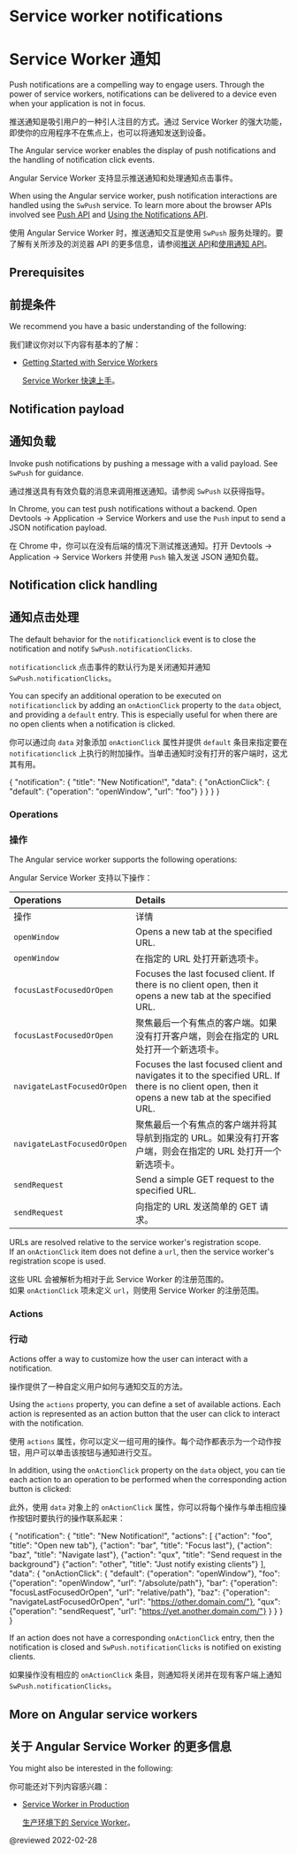 # Service worker notifications

# Service Worker 通知

Push notifications are a compelling way to engage users.
Through the power of service workers, notifications can be delivered to a device even when your application is not in focus.

推送通知是吸引用户的一种引人注目的方式。通过 Service Worker 的强大功能，即使你的应用程序不在焦点上，也可以将通知发送到设备。

The Angular service worker enables the display of push notifications and the handling of notification click events.

Angular Service Worker 支持显示推送通知和处理通知点击事件。

<div class="alert is-helpful">

When using the Angular service worker, push notification interactions are handled using the `SwPush` service.
To learn more about the browser APIs involved see [Push API](https://developer.mozilla.org/docs/Web/API/Push_API) and [Using the Notifications API](https://developer.mozilla.org/docs/Web/API/Notifications_API/Using_the_Notifications_API).

使用 Angular Service Worker 时，推送通知交互是使用 `SwPush` 服务处理的。要了解有关所涉及的浏览器 API 的更多信息，请参阅[推送 API](https://developer.mozilla.org/docs/Web/API/Push_API)和[使用通知 API](https://developer.mozilla.org/docs/Web/API/Notifications_API/Using_the_Notifications_API)。

</div>

## Prerequisites

## 前提条件

We recommend you have a basic understanding of the following:

我们建议你对以下内容有基本的了解：

* [Getting Started with Service Workers](guide/service-worker-getting-started)

  [Service Worker 快速上手](guide/service-worker-getting-started)。

## Notification payload

## 通知负载

Invoke push notifications by pushing a message with a valid payload.
See `SwPush` for guidance.

通过推送具有有效负载的消息来调用推送通知。请参阅 `SwPush` 以获得指导。

<div class="alert is-helpful">

In Chrome, you can test push notifications without a backend.
Open Devtools -> Application -> Service Workers and use the `Push` input to send a JSON notification payload.

在 Chrome 中，你可以在没有后端的情况下测试推送通知。打开 Devtools -> Application -> Service Workers 并使用 `Push` 输入发送 JSON 通知负载。

</div>

## Notification click handling

## 通知点击处理

The default behavior for the `notificationclick` event is to close the notification and notify `SwPush.notificationClicks`.

`notificationclick` 点击事件的默认行为是关闭通知并通知 `SwPush.notificationClicks`。

You can specify an additional operation to be executed on `notificationclick` by adding an `onActionClick` property to the `data` object, and providing a `default` entry.
This is especially useful for when there are no open clients when a notification is clicked.

你可以通过向 `data` 对象添加 `onActionClick` 属性并提供 `default` 条目来指定要在 `notificationclick` 上执行的附加操作。当单击通知时没有打开的客户端时，这尤其有用。

<code-example format="json" language="json">

{
  "notification": {
    "title": "New Notification!",
    "data": {
      "onActionClick": {
        "default": {"operation": "openWindow", "url": "foo"}
      }
    }
  }
}

</code-example>

### Operations

### 操作

The Angular service worker supports the following operations:

Angular Service Worker 支持以下操作：

| Operations | Details |
| :--------- | :------ |
| 操作 | 详情 |
| `openWindow` | Opens a new tab at the specified URL. |
| `openWindow` | 在指定的 URL 处打开新选项卡。 |
| `focusLastFocusedOrOpen` | Focuses the last focused client. If there is no client open, then it opens a new tab at the specified URL. |
| `focusLastFocusedOrOpen` | 聚焦最后一个有焦点的客户端。如果没有打开客户端，则会在指定的 URL 处打开一个新选项卡。 |
| `navigateLastFocusedOrOpen` | Focuses the last focused client and navigates it to the specified URL. If there is no client open, then it opens a new tab at the specified URL. |
| `navigateLastFocusedOrOpen` | 聚焦最后一个有焦点的客户端并将其导航到指定的 URL。如果没有打开客户端，则会在指定的 URL 处打开一个新选项卡。 |
| `sendRequest` | Send a simple GET request to the specified URL. |
| `sendRequest` | 向指定的 URL 发送简单的 GET 请求。 |

<div class="alert is-important">

URLs are resolved relative to the service worker's registration scope.<br />
If an `onActionClick` item does not define a `url`, then the service worker's registration scope is used.

这些 URL 会被解析为相对于此 Service Worker 的注册范围的。<br />
如果 `onActionClick` 项未定义 `url`，则使用 Service Worker 的注册范围。

</div>

### Actions

### 行动

Actions offer a way to customize how the user can interact with a notification.

操作提供了一种自定义用户如何与通知交互的方法。

Using the `actions` property, you can define a set of available actions.
Each action is represented as an action button that the user can click to interact with the notification.

使用 `actions` 属性，你可以定义一组可用的操作。每个动作都表示为一个动作按钮，用户可以单击该按钮与通知进行交互。

In addition, using the `onActionClick` property on the `data` object, you can tie each action to an operation to be performed when the corresponding action button is clicked:

此外，使用 `data` 对象上的 `onActionClick` 属性，你可以将每个操作与单击相应操作按钮时要执行的操作联系起来：

<code-example format="typescript" language="typescript">

{
  "notification": {
    "title": "New Notification!",
    "actions": [
      {"action": "foo", "title": "Open new tab"},
      {"action": "bar", "title": "Focus last"},
      {"action": "baz", "title": "Navigate last"},
      {"action": "qux", "title": "Send request in the background"}
      {"action": "other", "title": "Just notify existing clients"}
    ],
    "data": {
      "onActionClick": {
        "default": {"operation": "openWindow"},
        "foo": {"operation": "openWindow", "url": "/absolute/path"},
        "bar": {"operation": "focusLastFocusedOrOpen", "url": "relative/path"},
        "baz": {"operation": "navigateLastFocusedOrOpen", "url": "https://other.domain.com/"},
        "qux": {"operation": "sendRequest", "url": "https://yet.another.domain.com/"}
      }
    }
  }
}

</code-example>

<div class="alert is-important">

If an action does not have a corresponding `onActionClick` entry, then the notification is closed and `SwPush.notificationClicks` is notified on existing clients.

如果操作没有相应的 `onActionClick` 条目，则通知将关闭并在现有客户端上通知 `SwPush.notificationClicks`。

</div>

## More on Angular service workers

## 关于 Angular Service Worker 的更多信息

You might also be interested in the following:

你可能还对下列内容感兴趣：

* [Service Worker in Production](guide/service-worker-devops)

  [生产环境下的 Service Worker](guide/service-worker-devops)。

<!-- links -->

<!-- external links -->

<!-- end links -->

@reviewed 2022-02-28